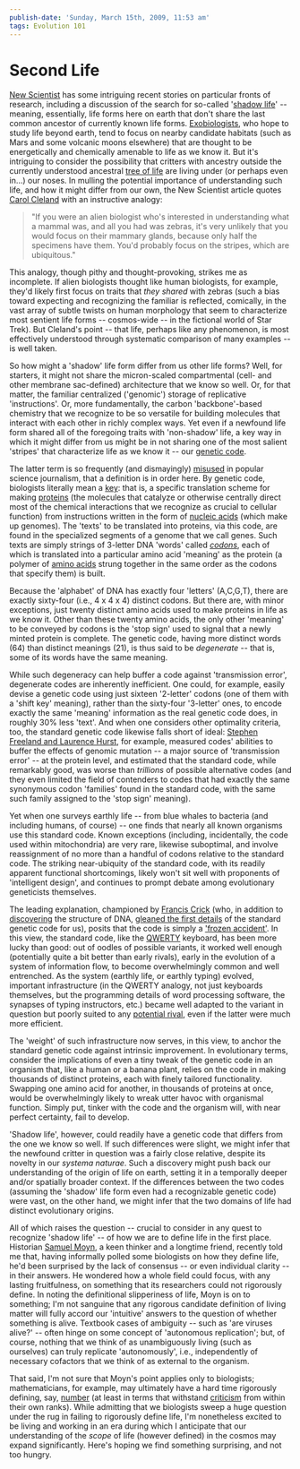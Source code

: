 ```yaml
---
publish-date: 'Sunday, March 15th, 2009, 11:53 am'
tags: Evolution 101
---
```


# Second Life

[New Scientist](http://www.newscientist.com/) has some intriguing recent stories on particular fronts of research, including a discussion of the search for so-called '[shadow life](http://www.newscientist.com/article/mg20126990.100-second-genesis-its-life-but-not-as-we-know-it.html)' -- meaning, essentially, life forms here on earth that don't share the last common ancestor of currently known life forms. [Exobiologists](http://exobiology.nasa.gov/), who hope to study life beyond earth, tend to focus on nearby candidate habitats (such as Mars and some volcanic moons elsewhere) that are thought to be energetically and chemically amenable to life as we know it. But it's intriguing to consider the possibility that critters with ancestry outside the currently understood ancestral [tree of life](http://www.tolweb.org/tree/) are living under (or perhaps even in...) our noses. In mulling the potential importance of understanding such life, and how it might differ from our own, the New Scientist article quotes [Carol Cleland](http://spot.colorado.edu/~cleland/) with an instructive analogy:

> "If you were an alien biologist who's interested in understanding what a mammal was, and all you had was zebras, it's very unlikely that you would focus on their mammary glands, because only half the specimens have them. You'd probably focus on the stripes, which are ubiquitous."

This analogy, though pithy and thought-provoking, strikes me as incomplete. If alien biologists thought like human biologists, for example, they'd likely first focus on traits that _they shared_ with zebras (such a bias toward expecting and recognizing the familiar is reflected, comically, in the vast array of subtle twists on human morphology that seem to characterize most sentient life forms -- cosmos-wide -- in the fictional world of Star Trek). But Cleland's point -- that life, perhaps like any phenomenon, is most effectively understood through systematic comparison of many examples -- is well taken.

So how might a 'shadow' life form differ from us other life forms? Well, for starters, it might not share the micron-scaled compartmental (cell- and other membrane sac-defined) architecture that we know so well. Or, for that matter, the familiar centralized ('genomic') storage of replicative 'instructions'. Or, more fundamentally, the carbon 'backbone'-based chemistry that we recognize to be so versatile for building molecules that interact with each other in richly complex ways. Yet even if a newfound life form shared all of the foregoing traits with 'non-shadow' life, a key way in which it might differ from us might be in not sharing one of the most salient 'stripes' that characterize life as we know it -- our [genetic code](http://en.wikipedia.org/wiki/Genetic_code).

The latter term is so frequently (and dismayingly) [misused](http://www.msnbc.msn.com/id/9136200/) in popular science journalism, that a definition is in order here. By genetic code, biologists literally mean a [key](http://en.wikipedia.org/wiki/Key_(cryptography)): that is, a specific translation scheme for making [proteins](http://en.wikipedia.org/wiki/Protein) (the molecules that catalyze or otherwise centrally direct most of the chemical interactions that we recognize as crucial to cellular function) from instructions written in the form of [nucleic acids](http://en.wikipedia.org/wiki/Nucleic_acid) (which make up genomes). The 'texts' to be translated into proteins, via this code, are found in the specialized segments of a genome that we call genes. Such texts are simply strings of 3-letter DNA 'words' called [_codons_](http://en.wikipedia.org/wiki/Codon), each of which is translated into a particular amino acid 'meaning' as the protein (a polymer of [amino acids](http://en.wikipedia.org/wiki/List_of_standard_amino_acids) strung together in the same order as the codons that specify them) is built.

Because the 'alphabet' of DNA has exactly four 'letters' (A,C,G,T), there are exactly sixty-four (i.e., 4 x 4 x 4) distinct codons. But there are, with minor exceptions, just twenty distinct amino acids used to make proteins in life as we know it. Other than these twenty amino acids, the only other 'meaning' to be conveyed by codons is the 'stop sign' used to signal that a newly minted protein is complete. The genetic code, having more distinct words (64) than distinct meanings (21), is thus said to be _degenerate_ -- that is, some of its words have the same meaning.

While such degeneracy can help buffer a code against 'transmission error', degenerate codes are inherently inefficient. One could, for example, easily devise a genetic code using just sixteen '2-letter' codons (one of them with a 'shift key' meaning), rather than the sixty-four '3-letter' ones, to encode exactly the same 'meaning' information as the real genetic code does, in roughly 30% less 'text'. And when one considers other optimality criteria, too, the standard genetic code likewise falls short of ideal: [Stephen Freeland and Laurence Hurst](http://www.springerlink.com/content/gc2uarjxfl6307vp/), for example, measured codes' abilities to buffer the effects of genomic mutation -- a major source of 'transmission error' -- at the protein level, and estimated that the standard code, while remarkably good, was worse than _trillions_ of possible alternative codes (and they even limited the field of contenders to codes that had exactly the same synonymous codon 'families' found in the standard code, with the same such family assigned to the 'stop sign' meaning).

Yet when one surveys earthly life -- from blue whales to bacteria (and including humans, of course) -- one finds that nearly all known organisms use this standard code. Known exceptions (including, incidentally, the code used within mitochondria) are very rare, likewise suboptimal, and involve reassignment of no more than a handful of codons relative to the standard code. The striking near-ubiquity of the standard code, with its readily apparent functional shortcomings, likely won't sit well with proponents of 'intelligent design', and continues to prompt debate among evolutionary geneticists themselves.

The leading explanation, championed by [Francis Crick](http://en.wikipedia.org/wiki/Francis_Crick) (who, in addition to [discovering](http://www.ncbi.nlm.nih.gov/pubmed/13054692) the structure of DNA, [gleaned the first details](http://www.ncbi.nlm.nih.gov/pubmed/13882203) of the standard genetic code for us), posits that the code is simply a ['frozen accident'](http://www.ncbi.nlm.nih.gov/pubmed/4887876). In this view, the standard code, like the [QWERTY](http://en.wikipedia.org/wiki/Qwerty_keyboard) keyboard, has been more lucky than good: out of oodles of possible variants, it worked well enough (potentially quite a bit better than early rivals), early in the evolution of a system of information flow, to become overwhelmingly common and well entrenched. As the system (earthly life, or earthly typing) evolved, important infrastructure (in the QWERTY analogy, not just keyboards themselves, but the programming details of word processing software, the synapses of typing instructors, etc.) became well adapted to the variant in question but poorly suited to any [potential rival](http://colemak.com/Compare), even if the latter were much more efficient.

The 'weight' of such infrastructure now serves, in this view, to anchor the standard genetic code against intrinsic improvement. In evolutionary terms, consider the implications of even a tiny tweak of the genetic code in an organism that, like a human or a banana plant, relies on the code in making thousands of distinct proteins, each with finely tailored functionality. Swapping one amino acid for another, in thousands of proteins at once, would be overwhelmingly likely to wreak utter havoc with organismal function. Simply put, tinker with the code and the organism will, with near perfect certainty, fail to develop.

'Shadow life', however, could readily have a genetic code that differs from the one we know so well. If such differences were slight, we might infer that the newfound critter in question was a fairly close relative, despite its novelty in our _systema naturae_. Such a discovery might push back our understanding of the origin of life on earth, setting it in a temporally deeper and/or spatially broader context. If the differences between the two codes (assuming the 'shadow' life form even had a recognizable genetic code) were vast, on the other hand, we might infer that the two domains of life had distinct evolutionary origins.

All of which raises the question -- crucial to consider in any quest to recognize 'shadow life' -- of how we are to define life in the first place. Historian [Samuel Moyn](http://www.columbia.edu/cu/history/fac-bios/Moyn/faculty.html), a keen thinker and a longtime friend, recently told me that, having informally polled some biologists on how they define life, he'd been surprised by the lack of consensus -- or even individual clarity -- in their answers. He wondered how a whole field could focus, with any lasting fruitfulness, on something that its researchers could not rigorously define. In noting the definitional slipperiness of life, Moyn is on to something; I'm not sanguine that any rigorous candidate definition of living matter will fully accord our 'intuitive' answers to the question of whether something is alive. Textbook cases of ambiguity -- such as 'are viruses alive?' -- often hinge on some concept of 'autonomous replication'; but, of course, nothing that we think of as unambiguously living (such as ourselves) can truly replicate 'autonomously', i.e., independently of necessary cofactors that we think of as external to the organism.

That said, I'm not sure that Moyn's point applies only to biologists; mathematicians, for example, may ultimately have a hard time rigorously defining, say, [number](http://mathworld.wolfram.com/Number.html) (at least in terms that withstand [criticism](http://en.wikipedia.org/wiki/G%C3%B6del%27s_incompleteness_theorems) from within their own ranks). While admitting that we biologists sweep a huge question under the rug in failing to rigorously define life, I'm nonetheless excited to be living and working in an era during which I anticipate that our understanding of the _scope_ of life (however defined) in the cosmos may expand significantly. Here's hoping we find something surprising, and not too hungry.
